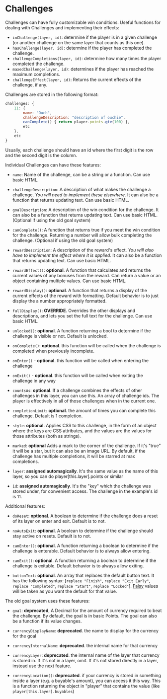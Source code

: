 # Challenges

Challenges can have fully customizable win conditions. Useful functions for dealing with Challenges and implementing their effects:

- `inChallenge(layer, id)`: determine if the player is in a given challenge (or another challenge on the same layer that counts as this one).
- `hasChallenge(layer, id)`: determine if the player has completed the challenge.
- `challengeCompletions(layer, id)`: determine how many times the player completed the challenge.
- `maxedChallenge(layer, id)`: determines if the player has reached the maximum completions.
- `challengeEffect(layer, id)`: Returns the current effects of the challenge, if any.

Challenges are stored in the following format:

```js
challenges: {
    11: {
        name: "Ouch",
        challengeDescription: "description of ouchie",
        canComplete() { return player.points.gte(100) },
        etc
    },
    etc
}
```

Usually, each challenge should have an id where the first digit is the row and the second digit is the column.

Individual Challenges can have these features:

- `name`: Name of the challenge, can be a string or a function. Can use basic HTML.

- `challengeDescription`: A description of what makes the challenge a challenge. *You will need to implement these elsewhere.* It can also be a function that returns updating text. Can use basic HTML.

- `goalDescription`: A description of the win condition for the challenge. It can also be a function that returns updating text.
    Can use basic HTML. (Optional if using the old goal system)

- `canComplete()`: A function that returns true if you meet the win condition for the challenge. Returning a number will allow bulk completing the challenge.
    (Optional if using the old goal system)

- `rewardDescription`: A description of the reward's effect. *You will also have to implement the effect where it is applied.* It can also be a function that returns updating text. Can use basic HTML.

- `rewardEffect()`: **optional**. A function that calculates and returns the current values of any bonuses from the reward. Can return a value or an object containing multiple values. Can use basic HTML.

- `rewardDisplay()`: **optional**. A function that returns a display of the current effects of the reward with formatting. Default behavior is to just display the a number appropriately formatted.

- `fullDisplay()`: **OVERRIDE**. Overrides the other displays and descriptions, and lets you set the full text for the challenge. Can use basic HTML.

- `unlocked()`: **optional**. A function returning a bool to determine if the challenge is visible or not. Default is unlocked.

- `onComplete()`: **optional**. this function will be called when the challenge is completed when previously incomplete.

- `onEnter()` - **optional**. this function will be called when entering the challenge

- `onExit()` - **optional**. this function will be called when exiting the challenge in any way

- `countsAs`: **optional**. If a challenge combines the effects of other challenges in this layer, you can use this. An array of challenge ids. The player is effectively in all of those challenges when in the current one.

- `completionLimit`: **optional**. the amount of times you can complete this challenge. Default is 1 completion.

- `style`: **optional**. Applies CSS to this challenge, in the form of an object where the keys are CSS attributes, and the values are the values for those attributes (both as strings).

- `marked`: **optional** Adds a mark to the corner of the challenge. If it's "true" it will be a star, but it can also be an image URL. By default, if the challenge has multiple completions, it will be starred at max completions.

- `layer`: **assigned automagically**. It's the same value as the name of this layer, so you can do player[this.layer].points or similar

- `id`: **assigned automagically**. It's the "key" which the challenge was stored under, for convenient access. The challenge in the example's id is 11.

Additional features:

- `doReset`: **optional**. A boolean to determine if the challenge does a reset of its layer on enter and exit. Default is to not.

- `noAutoExit`: **optional**. A boolean to determine if the challenge should stay active on resets. Default is to not.

- `canEnter()`: **optional**. A function returning a boolean to determine if the challenge is enterable. Default behavior is to always allow entering.

- `canExit()`: **optional**. A function returning a boolean to determine if the challenge is exitable. Default behavior is to always allow exiting.

- `buttonText`: **optional**. An array that replaces the default button text. It has the following syntax: [`replace "Finish"`, `replace "Exit Early"`, `replace "Completed"`, `replace "Start"`, `replace "Locked"`]. [Falsy](https://developer.mozilla.org/en-US/docs/Glossary/Falsy) values will be taken as you want the default for that value.

The old goal system uses these features:

- `goal`: **deprecated**, A Decimal for the amount of currency required to beat the challenge. By default, the goal is in basic Points. The goal can also be a function if its value changes.

- `currencyDisplayName`: **deprecated**. the name to display for the currency for the goal

- `currencyInternalName`: **deprecated**. the internal name for that currency

- `currencyLayer`: **deprecated**. the internal name of the layer that currency is stored in. If it's not in a layer, omit. If it's not stored directly in a layer, instead use the next feature.

- `currencyLocation()`: **deprecated**. if your currency is stored in something inside a layer (e.g. a buyable's amount), you can access it this way. This is a function returning the object in "player" that contains the value (like `player[this.layer].buyables`)
